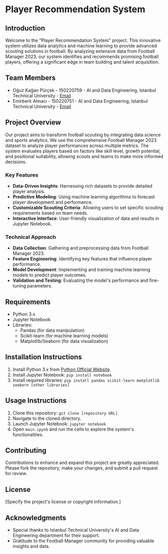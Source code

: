 # Player Recommendation System

## Introduction
Welcome to the "Player Recommendation System" project. This innovative system utilizes data analytics and machine learning to provide advanced scouting solutions in football. By analyzing extensive data from Football Manager 2023, our system identifies and recommends promising football players, offering a significant edge in team building and talent acquisition.

## Team Members
- Oğuz Kağan Pürçek - 150220759 - AI and Data Engineering, Istanbul Technical University - [Email](mailto:purcek20@itu.edu.tr)
- Emirberk Almacı - 150220751 - AI and Data Engineering, Istanbul Technical University - [Email](mailto:almaci20@itu.edu.tr)

## Project Overview
Our project aims to transform football scouting by integrating data science and sports analytics. We use the comprehensive Football Manager 2023 dataset to analyze player performances across multiple metrics. The system evaluates players based on factors like skill level, growth potential, and positional suitability, allowing scouts and teams to make more informed decisions.

### Key Features
- **Data-Driven Insights**: Harnessing rich datasets to provide detailed player analysis.
- **Predictive Modeling**: Using machine learning algorithms to forecast player development and performance.
- **Customizable Scouting Criteria**: Allowing users to set specific scouting requirements based on team needs.
- **Interactive Interface**: User-friendly visualization of data and results in Jupyter Notebook.

### Technical Approach
- **Data Collection**: Gathering and preprocessing data from Football Manager 2023.
- **Feature Engineering**: Identifying key features that influence player performance.
- **Model Development**: Implementing and training machine learning models to predict player outcomes.
- **Validation and Testing**: Evaluating the model's performance and fine-tuning parameters.

## Requirements
- Python 3.x
- Jupyter Notebook
- Libraries: 
  - Pandas (for data manipulation)
  - Scikit-learn (for machine learning models)
  - Matplotlib/Seaborn (for data visualization)

## Installation Instructions
1. Install Python 3.x from [Python Official Website](https://www.python.org/downloads/).
2. Install Jupyter Notebook: `pip install notebook`
3. Install required libraries: `pip install pandas scikit-learn matplotlib seaborn [other libraries]`

## Usage Instructions
1. Clone this repository: `git clone [repository URL]`
2. Navigate to the cloned directory.
3. Launch Jupyter Notebook: `jupyter notebook`
4. Open `main.ipynb` and run the cells to explore the system's functionalities.

## Contributing
Contributions to enhance and expand this project are greatly appreciated. Please fork the repository, make your changes, and submit a pull request for review.

## License
[Specify the project's license or copyright information.]

## Acknowledgments
- Special thanks to Istanbul Technical University's AI and Data Engineering department for their support.
- Gratitude to the Football Manager community for providing valuable insights and data.
